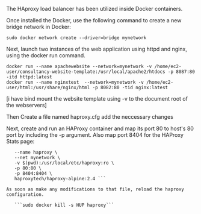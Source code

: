 
The HAproxy load balancer has been utilized inside Docker containers.
 
 Once installed the Docker, use the following command to create a new bridge network in Docker:
 
 ```sudo docker network create --driver=bridge mynetwork```
 
 Next, launch two instances of the web application using httpd and nginx, using the docker run command.
 
 ```
 docker run --name apachewebsite --network=mynetwork -v /home/ec2-user/consultancy-website-template:/usr/local/apache2/htdocs -p 8087:80 -itd httpd:latest
 docker run --name nginxtest  --network=mynetwork -v /home/ec2-user/html:/usr/share/nginx/html -p 8082:80 -tid nginx:latest
 ```
 
 [i have bind mount the website template using -v to the document root of the webservers]
 
 Then Create a file named haproxy.cfg add the neccessary changes
 
 Next, create and run an HAProxy container and map its port 80 to host's 80 port by including the -p argument. Also map port 8404 for the HAProxy Stats page:

```$ sudo docker run -d \
   --name haproxy \
   --net mynetwork \
   -v $(pwd):/usr/local/etc/haproxy:ro \
   -p 80:80 \
   -p 8404:8404 \
   haproxytech/haproxy-alpine:2.4 ```
   
As soon as make any modifications to that file, reload the haproxy configuration.
   
   ```sudo docker kill -s HUP haproxy```
   
   
